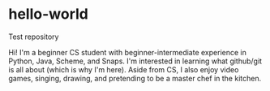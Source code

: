 # hello-world
Test repository

Hi! I'm a beginner CS student with beginner-intermediate experience in Python, Java, Scheme, and Snaps. 
I'm interested in learning what github/git is all about (which is why I'm here).
Aside from CS, I also enjoy video games, singing, drawing, and pretending to be a master chef in the kitchen.
